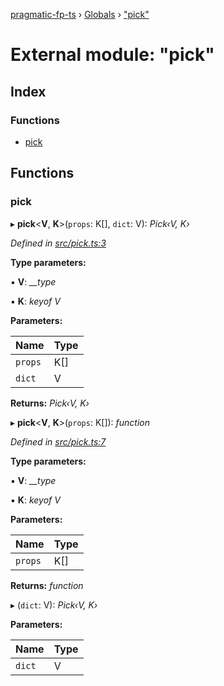 [pragmatic-fp-ts](../README.md) › [Globals](../globals.md) › ["pick"](_pick_.md)

# External module: "pick"

## Index

### Functions

* [pick](_pick_.md#pick)

## Functions

###  pick

▸ **pick**<**V**, **K**>(`props`: K[], `dict`: V): *Pick‹V, K›*

*Defined in [src/pick.ts:3](https://github.com/hermann-p/pragmatic-fp-ts/blob/79e5127/src/pick.ts#L3)*

**Type parameters:**

▪ **V**: *__type*

▪ **K**: *keyof V*

**Parameters:**

Name | Type |
------ | ------ |
`props` | K[] |
`dict` | V |

**Returns:** *Pick‹V, K›*

▸ **pick**<**V**, **K**>(`props`: K[]): *function*

*Defined in [src/pick.ts:7](https://github.com/hermann-p/pragmatic-fp-ts/blob/79e5127/src/pick.ts#L7)*

**Type parameters:**

▪ **V**: *__type*

▪ **K**: *keyof V*

**Parameters:**

Name | Type |
------ | ------ |
`props` | K[] |

**Returns:** *function*

▸ (`dict`: V): *Pick‹V, K›*

**Parameters:**

Name | Type |
------ | ------ |
`dict` | V |
